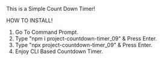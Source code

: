 This is a Simple Count Down Timer!

HOW TO INSTALL!

1. Go To Command Prompt.
2. Type "npm i project-countdown-timer_09" & Press Enter.
3. Type "npx project-countdown-timer_09" & Press Enter.
4. Enjoy CLI Based Countdown Timer.